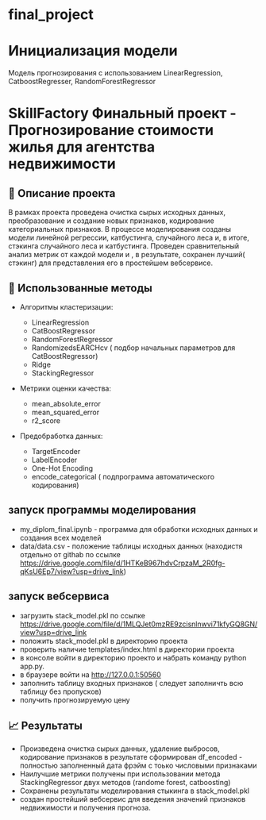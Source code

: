 # final_project
# Инициализация модели
Модель прогнозирования с использованием LinearRegression, CatboostRegresser, RandomForestRegressor
# SkillFactory Финальный проект - Прогнозирование стоимости жилья для агентства недвижимости

## 📌 Описание проекта

В рамках проекта проведена очистка сырых исходных данных, преобразование и создание новых признаков, кодирование категориальных признаков.
В процессе моделирования созданы модели линейной регрессии, катбустинга, случайного леса и, в итоге, стэкинга случайного леса и катбустинга. 
Проведен сравнительный анализ метрик от каждой модели и , в результате, сохранен лучший( стэкинг) для представления его в простейшем вебсервисе.

## 🧠 Использованные методы

- Алгоритмы кластеризации:
  - LinearRegression
  - CatBoostRegressor
  - RandomForestRegressor
  - RandomizedsEARCHcv ( подбор начальных параметров для CatBoostRegressor)
  - Ridge
  - StackingRegressor

- Метрики оценки качества:
  - mean_absolute_error
  - mean_squared_error
  - r2_score

- Предобработка данных:
  - TargetEncoder
  - LabelEncoder
  - One-Hot Encoding
  - encode_categorical  ( подпрограмма автоматического кодирования)

## запуск программы моделирования
  - my_diplom_final.ipynb  - программа для обработки исходных данных и создания всех моделей
  - data/data.csv - положение таблицы исходных данных (находистя отдельно от githab по ссылке https://drive.google.com/file/d/1HTKeB967hdvCrpzaM_2R0fg-qKsU6Ep7/view?usp=drive_link)

## запуск вебсервиса
  -  загрузить stack_model.pkl по ссылке https://drive.google.com/file/d/1MLQJet0mzRE9zcisnlnwvi71kfyGQ8GN/view?usp=drive_link
  -  положить  stack_model.pkl в директорию проекта
  -  проверить наличие templates/index.html  в директории проекта
  -  в консоле войти в директорию проекто и набрать команду python app.py.
  -  в браузере войти на  http://127.0.0.1:50560
  -  заполнить таблицу входных признаков ( следует заполничть всю таблицу без пропусков)
  -  получить прогнозируемую цену

## 📈 Результаты

- Произведена очистка сырых данных, удаление выбросов, кодирование признаков в результате сформирован df_encoded - полностью заполненный дата фрэйм с тоько числовыми признаками
- Наилучшие метрики получены при использовании метода StackingRegressor двух методов (randome forest, catboosting)
- Сохранены результаты моделирования стыкинга в stack_model.pkl
- создан простейший вебсервис для введения значений признаков недвижимости и получения прогноза.
